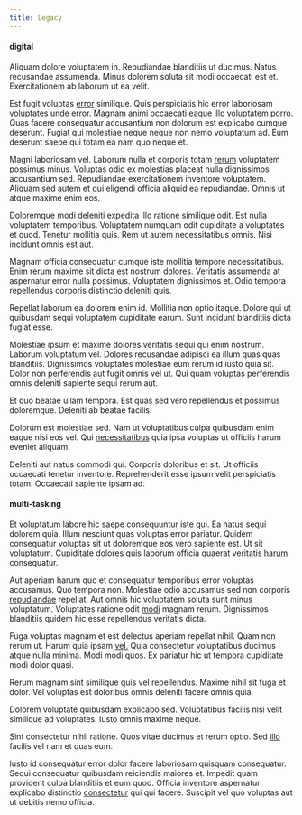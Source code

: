 ```yaml
---
title: Legacy
---
```


#### digital

Aliquam dolore voluptatem in. Repudiandae blanditiis ut ducimus. Natus recusandae assumenda. Minus dolorem soluta sit modi occaecati est et. Exercitationem ab laborum ut ea velit.

Est fugit voluptas [error](/facere/eaque/principal.md) similique. Quis perspiciatis hic error laboriosam voluptates unde error. Magnam animi occaecati eaque illo voluptatem porro. Quas facere consequatur accusantium non dolorum est explicabo cumque deserunt. Fugiat qui molestiae neque neque non nemo voluptatum ad. Eum deserunt saepe qui totam ea nam quo neque et.

Magni laboriosam vel. Laborum nulla et corporis totam [rerum](/facere/temporibus/adipisci/molestias/ftp.md) voluptatem possimus minus. Voluptas odio ex molestias placeat nulla dignissimos accusantium sed. Repudiandae exercitationem inventore voluptatem. Aliquam sed autem et qui eligendi officia aliquid ea repudiandae. Omnis ut atque maxime enim eos.

Doloremque modi deleniti expedita illo ratione similique odit. Est nulla voluptatem temporibus. Voluptatem numquam odit cupiditate a voluptates et quod. Tenetur mollitia quis. Rem ut autem necessitatibus omnis. Nisi incidunt omnis est aut.

Magnam officia consequatur cumque iste mollitia tempore necessitatibus. Enim rerum maxime sit dicta est nostrum dolores. Veritatis assumenda at aspernatur error nulla possimus. Voluptatem dignissimos et. Odio tempora repellendus corporis distinctio deleniti quis.

Repellat laborum ea dolorem enim id. Mollitia non optio itaque. Dolore qui ut quibusdam sequi voluptatem cupiditate earum. Sunt incidunt blanditiis dicta fugiat esse.

Molestiae ipsum et maxime dolores veritatis sequi qui enim nostrum. Laborum voluptatum vel. Dolores recusandae adipisci ea illum quas quas blanditiis. Dignissimos voluptates molestiae eum rerum id iusto quia sit. Dolor non perferendis aut fugit omnis vel ut. Qui quam voluptas perferendis omnis deleniti sapiente sequi rerum aut.

Et quo beatae ullam tempora. Est quas sed vero repellendus et possimus doloremque. Deleniti ab beatae facilis.

Dolorum est molestiae sed. Nam ut voluptatibus culpa quibusdam enim eaque nisi eos vel. Qui [necessitatibus](/facere/temporibus/possimus/markets.md) quia ipsa voluptas ut officiis harum eveniet aliquam.

Deleniti aut natus commodi qui. Corporis doloribus et sit. Ut officiis occaecati tenetur inventore. Reprehenderit esse ipsum velit perspiciatis totam. Occaecati sapiente ipsam ad.

#### multi-tasking

Et voluptatum labore hic saepe consequuntur iste qui. Ea natus sequi dolorem quia. Illum nesciunt quas voluptas error pariatur. Quidem consequatur voluptas sit ut doloremque eos vero sapiente est. Ut sit voluptatum. Cupiditate dolores quis laborum officia quaerat veritatis [harum](/facere/incredible_users.md) consequatur.

Aut aperiam harum quo et consequatur temporibus error voluptas accusamus. Quo tempora non. Molestiae odio accusamus sed non corporis [repudiandae](/facere/odit/junction_hack_killer.md) repellat. Aut omnis hic voluptatem soluta sunt minus voluptatum. Voluptates ratione odit [modi](/facere/temporibus/adipisci/credit_card_account.md) magnam rerum. Dignissimos blanditiis quidem hic esse repellendus veritatis dicta.

Fuga voluptas magnam et est delectus aperiam repellat nihil. Quam non rerum ut. Harum quia ipsam [vel.](/dolore/odio/neque/libero/central_tools__jewelery_&_sports.md) Quia consectetur voluptatibus ducimus atque nulla minima. Modi modi quos. Ex pariatur hic ut tempora cupiditate modi dolor quasi.

Rerum magnam sint similique quis vel repellendus. Maxime nihil sit fuga et dolor. Vel voluptas est doloribus omnis deleniti facere omnis quia.

Dolorem voluptate quibusdam explicabo sed. Voluptatibus facilis nisi velit similique ad voluptates. Iusto omnis maxime neque.

Sint consectetur nihil ratione. Quos vitae ducimus et rerum optio. Sed [illo](/eos/invoice_parsing.md) facilis vel nam et quas eum.

Iusto id consequatur error dolor facere laboriosam quisquam consequatur. Sequi consequatur quibusdam reiciendis maiores et. Impedit quam provident culpa blanditiis et eum quod. Officia inventore aspernatur explicabo distinctio [consectetur](/facere/temporibus/adipisci/praesentium/hacking_generating.md) qui qui facere. Suscipit vel quo voluptas aut ut debitis nemo officia.
